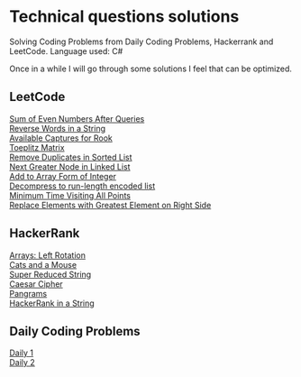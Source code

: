 # Technical questions solutions


Solving Coding Problems from Daily Coding Problems, Hackerrank and LeetCode. Language used: C#

Once in a while I will go through some solutions I feel that can be optimized.

## LeetCode
  
[Sum of Even Numbers After Queries](https://github.com/luisdeol/coding-problems/blob/master/leetcode/SumEvenAfterQuery/Program.cs)  
[Reverse Words in a String](https://github.com/luisdeol/coding-problems/blob/master/leetcode/ReverseWordsInAString/Program.cs)  
[Available Captures for Rook](https://github.com/luisdeol/coding-problems/blob/master/leetcode/AvailableCapturesForRook/Program.cs)  
[Toeplitz Matrix](https://github.com/luisdeol/coding-problems/blob/master/leetcode/ToeplitzMatrix/Program.cs)  
[Remove Duplicates in Sorted List](https://github.com/luisdeol/coding-problems/blob/master/leetcode/RemoveDuplicatesSortedLinkedList/Program.cs)    
[Next Greater Node in Linked List](https://github.com/luisdeol/coding-problems/blob/master/leetcode/NextGreaterNodeLinkedList/Program.cs)  
[Add to Array Form of Integer](https://github.com/luisdeol/coding-problems/blob/master/leetcode/AddToArrayForm/Program.cs)  
[Decompress to run-length encoded list](https://github.com/luisdeol/coding-problems/blob/master/leetcode/DecompressRLElist/Program.cs)  
[Minimum Time Visiting All Points](https://github.com/luisdeol/coding-problems/blob/master/leetcode/MinimumTimeVisitingAllPoints/Program.cs)  
[Replace Elements with Greatest Element on Right Side](https://github.com/luisdeol/coding-problems/blob/master/leetcode/ReplaceElementsWithGreatestOnRight/Program.cs)  

## HackerRank

[Arrays: Left Rotation](https://github.com/luisdeol/coding-problems/blob/master/hackerrank/LeftRotation/Program.cs)  
[Cats and a Mouse](https://github.com/luisdeol/coding-problems/blob/master/hackerrank/CatsAndMouse/Program.cs)  
[Super Reduced String](https://github.com/luisdeol/coding-problems/blob/master/hackerrank/SuperReducedString/Program.cs)  
[Caesar Cipher](https://github.com/luisdeol/coding-problems/blob/master/hackerrank/CaesarCipher/Program.cs)   
[Pangrams](https://github.com/luisdeol/coding-problems/blob/master/hackerrank/Pangrams/Program.cs)  
[HackerRank in a String](https://github.com/luisdeol/coding-problems/blob/master/hackerrank/HackerRankInString/Program.cs)  

## Daily Coding Problems
[Daily 1](https://github.com/luisdeol/coding-problems/blob/master/daily/daily-1/Program.cs)  
[Daily 2](https://github.com/luisdeol/coding-problems/blob/master/daily/daily-2/Program.cs)  

